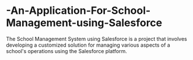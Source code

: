 # -An-Application-For-School-Management-using-Salesforce
The School Management System using Salesforce is a project that involves developing a customized solution for managing various aspects of a school's operations using the Salesforce platform.
